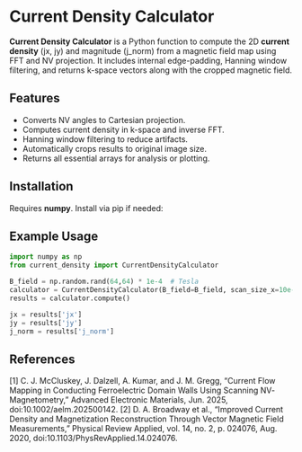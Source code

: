 # Current Density Calculator

**Current Density Calculator** is a Python function to compute the 2D **current density** (jx, jy) and magnitude (j_norm) from a magnetic field map using FFT and NV projection. It includes internal edge-padding, Hanning window filtering, and returns k-space vectors along with the cropped magnetic field.

## Features
- Converts NV angles to Cartesian projection.
- Computes current density in k-space and inverse FFT.
- Hanning window filtering to reduce artifacts.
- Automatically crops results to original image size.
- Returns all essential arrays for analysis or plotting.

## Installation
Requires **numpy**. Install via pip if needed:

## Example Usage 

```python
import numpy as np
from current_density import CurrentDensityCalculator

B_field = np.random.rand(64,64) * 1e-4  # Tesla
calculator = CurrentDensityCalculator(B_field=B_field, scan_size_x=10e-6, scan_size_y=10e-6)
results = calculator.compute()

jx = results['jx']
jy = results['jy']
j_norm = results['j_norm']

```

## References
[1] C. J. McCluskey, J. Dalzell, A. Kumar, and J. M. Gregg, “Current Flow Mapping in Conducting Ferroelectric Domain Walls Using Scanning NV‐Magnetometry,” Advanced Electronic Materials, Jun. 2025, doi:10.1002/aelm.202500142.
[2] D. A. Broadway et al., “Improved Current Density and Magnetization Reconstruction Through Vector Magnetic Field Measurements,” Physical Review Applied, vol. 14, no. 2, p. 024076, Aug. 2020, doi:10.1103/PhysRevApplied.14.024076.

